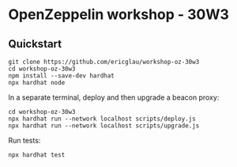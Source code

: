 # OpenZeppelin workshop - 30W3

## Quickstart

```
git clone https://github.com/ericglau/workshop-oz-30w3
cd workshop-oz-30w3
npm install --save-dev hardhat
npx hardhat node
```

In a separate terminal, deploy and then upgrade a beacon proxy:
```
cd workshop-oz-30w3
npx hardhat run --network localhost scripts/deploy.js
npx hardhat run --network localhost scripts/upgrade.js
```

Run tests:
```
npx hardhat test
```

